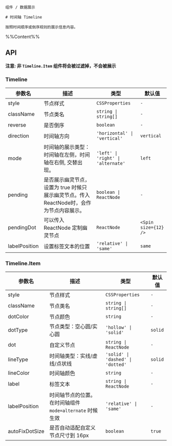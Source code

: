 `````
组件 / 数据展示

# 时间轴 Timeline

按照时间顺序或倒序规则的展示信息内容。
`````

%%Content%%

## API

**注意: 非 `Timeline.Item` 组件将会被过滤掉，不会被展示**

### Timeline

|参数名|描述|类型|默认值|
|---|---|---|---|
|style|节点样式|`CSSProperties`|`-`|
|className|节点类名|`string \| string[]`|`-`|
|reverse|是否倒序|`boolean`|`-`|
|direction|时间轴方向|`'horizontal' \| 'vertical'`|`vertical`|
|mode|时间轴的展示类型：时间轴在左侧，时间轴在右侧, 交替出现。|`'left' \| 'right' \| 'alternate'`|`left`|
|pending|是否展示幽灵节点，设置为 true 时候只展示幽灵节点。传入ReactNode时，会作为节点内容展示。|`boolean \| ReactNode`|`-`|
|pendingDot|可以传入 ReactNode 定制幽灵节点|`ReactNode`|`<Spin size={12} />`|
|labelPosition|设置标签文本的位置|`'relative' \| 'same'`|`same`|

### Timeline.Item

|参数名|描述|类型|默认值|
|---|---|---|---|
|style|节点样式|`CSSProperties`|`-`|
|className|节点类名|`string \| string[]`|`-`|
|dotColor|节点颜色|`string`|`-`|
|dotType|节点类型：空心圆/实心圆|`'hollow' \| 'solid'`|`solid`|
|dot|自定义节点|`string \| ReactNode`|`-`|
|lineType|时间轴类型：实线/虚线/点状线|`'solid' \| 'dashed' \| 'dotted'`|`solid`|
|lineColor|时间轴颜色|`string`|`-`|
|label|标签文本|`string \| ReactNode`|`-`|
|labelPosition|时间轴节点的位置。 在时间轴组件 `mode=alternate` 时候生效|`'relative' \| 'same'`|`-`|
|autoFixDotSize|是否自动适配自定义节点尺寸到 16px|`boolean`|`true`|
